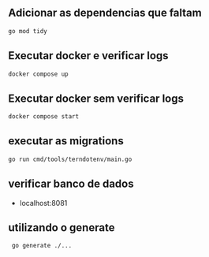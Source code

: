 ## Adicionar as dependencias que faltam
```bash
go mod tidy
```

## Executar docker e verificar logs
```bash
docker compose up
```

## Executar docker sem verificar logs
```bash
docker compose start
```

## executar as migrations
```bash
go run cmd/tools/terndotenv/main.go
```

## verificar banco de dados
- localhost:8081


## utilizando o generate
```bash
 go generate ./...
```

